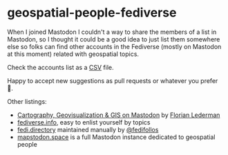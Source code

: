# geospatial-people-fediverse

When I joined Mastodon I couldn't a way to share the members of a list in Mastodon, so I thought it could be a good idea to just list them somewhere else so folks can find other accounts in the Fediverse (mostly on Mastodon at this moment) related with geospatial topics.

Check the accounts list as a [CSV](./accounts.csv) file.

Happy to accept new suggestions as pull requests or whatever you prefer 🤗.

Other listings:

* [Cartography, Geovisualization & GIS on Mastodon](https://cartolab.at/cartography-on-mastodon/) by [Florian Lederman](https://mapstodon.space/@floledermann)
* [fediverse.info](https://fediverse.info/explore/people), easy to enlist yourself by topics
* [fedi.directory](https://fedi.directory/) maintained manually by [@fedifollos](https://mastodon.online/@fedifollows)
* [mapstodon.space](https://mapstodon.space/explore) is a full Mastodon instance dedicated to geospatial people

